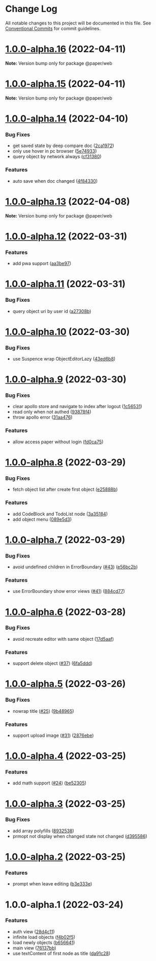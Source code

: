 # Change Log

All notable changes to this project will be documented in this file.
See [Conventional Commits](https://conventionalcommits.org) for commit guidelines.

# [1.0.0-alpha.16](https://github.com/li-yechao/paper/compare/@paper/web@1.0.0-alpha.15...@paper/web@1.0.0-alpha.16) (2022-04-11)

**Note:** Version bump only for package @paper/web

# [1.0.0-alpha.15](https://github.com/li-yechao/paper/compare/@paper/web@1.0.0-alpha.14...@paper/web@1.0.0-alpha.15) (2022-04-11)

**Note:** Version bump only for package @paper/web

# [1.0.0-alpha.14](https://github.com/li-yechao/paper/compare/@paper/web@1.0.0-alpha.13...@paper/web@1.0.0-alpha.14) (2022-04-10)

### Bug Fixes

- get saved state by deep compare doc ([2ca1972](https://github.com/li-yechao/paper/commit/2ca1972694e397f5331d0b1debcff74eaaaf9c27))
- only use hover in pc browser ([5e74933](https://github.com/li-yechao/paper/commit/5e74933a6bebb5073c57f5030bba3c47babd5291))
- query object by network always ([cf31380](https://github.com/li-yechao/paper/commit/cf3138058e184d266c589dbf42e267213e061616))

### Features

- auto save when doc changed ([4f84330](https://github.com/li-yechao/paper/commit/4f8433034c36d4031551fa153d01bf31df96e4a4))

# [1.0.0-alpha.13](https://github.com/li-yechao/paper/compare/@paper/web@1.0.0-alpha.12...@paper/web@1.0.0-alpha.13) (2022-04-08)

**Note:** Version bump only for package @paper/web

# [1.0.0-alpha.12](https://github.com/li-yechao/paper/compare/@paper/web@1.0.0-alpha.11...@paper/web@1.0.0-alpha.12) (2022-03-31)

### Features

- add pwa support ([aa3be97](https://github.com/li-yechao/paper/commit/aa3be971e99770c79e7473eda379252279fe1f1f))

# [1.0.0-alpha.11](https://github.com/li-yechao/paper/compare/@paper/web@1.0.0-alpha.10...@paper/web@1.0.0-alpha.11) (2022-03-31)

### Bug Fixes

- query object uri by user id ([a27308b](https://github.com/li-yechao/paper/commit/a27308b9ea873dd02c2f32fcbd31266a2ea56edb))

# [1.0.0-alpha.10](https://github.com/li-yechao/paper/compare/@paper/web@1.0.0-alpha.9...@paper/web@1.0.0-alpha.10) (2022-03-30)

### Bug Fixes

- use Suspence wrap ObjectEditorLazy ([43ed6b8](https://github.com/li-yechao/paper/commit/43ed6b83c242cf1959f0f8cf034cf29b3c165ba1))

# [1.0.0-alpha.9](https://github.com/li-yechao/paper/compare/@paper/web@1.0.0-alpha.8...@paper/web@1.0.0-alpha.9) (2022-03-30)

### Bug Fixes

- clear apollo store and navigate to index after logout ([1c56531](https://github.com/li-yechao/paper/commit/1c56531302bffba2c8680a1fb7fa29f6e607eee5))
- read only when not authed ([93878f4](https://github.com/li-yechao/paper/commit/93878f4292feedf1c673c74610d6a217d7fcde98))
- throw apollo error ([31aa476](https://github.com/li-yechao/paper/commit/31aa476b3fae74639174371191ca8c6fad269fde))

### Features

- allow access paper without login ([fd0ca75](https://github.com/li-yechao/paper/commit/fd0ca750a1291adab6c226f2bb90f08509b1a5cd))

# [1.0.0-alpha.8](https://github.com/li-yechao/paper/compare/@paper/web@1.0.0-alpha.7...@paper/web@1.0.0-alpha.8) (2022-03-29)

### Bug Fixes

- fetch object list after create first object ([e25888b](https://github.com/li-yechao/paper/commit/e25888b7bc249541fb6061dff644e167c8905468))

### Features

- add CodeBlock and TodoList node ([3a35184](https://github.com/li-yechao/paper/commit/3a3518415b5709046c6f22413e05448f8c6c1ec2))
- add object menu ([089e5d3](https://github.com/li-yechao/paper/commit/089e5d3d09e87c23efacab9c4c04440d813a43ac))

# [1.0.0-alpha.7](https://github.com/li-yechao/paper/compare/@paper/web@1.0.0-alpha.6...@paper/web@1.0.0-alpha.7) (2022-03-29)

### Bug Fixes

- avoid undefined children in ErrorBoundary ([#43](https://github.com/li-yechao/paper/issues/43)) ([e56bc2b](https://github.com/li-yechao/paper/commit/e56bc2b9646302f063b54b772f189fe026b9d756))

### Features

- use ErrorBoundary show error views ([#41](https://github.com/li-yechao/paper/issues/41)) ([884cd77](https://github.com/li-yechao/paper/commit/884cd772e749de533378fb70ce15d8715447c119))

# [1.0.0-alpha.6](https://github.com/li-yechao/paper/compare/@paper/web@1.0.0-alpha.5...@paper/web@1.0.0-alpha.6) (2022-03-28)

### Bug Fixes

- avoid recreate editor with same object ([17d5aaf](https://github.com/li-yechao/paper/commit/17d5aaf925022e5228f7d1083ac4d52015e12979))

### Features

- support delete object ([#37](https://github.com/li-yechao/paper/issues/37)) ([6fa5ddd](https://github.com/li-yechao/paper/commit/6fa5ddd96ac8c470f9e566f4c2c8ddd0712da2c7))

# [1.0.0-alpha.5](https://github.com/li-yechao/paper/compare/@paper/web@1.0.0-alpha.4...@paper/web@1.0.0-alpha.5) (2022-03-26)

### Bug Fixes

- nowrap title ([#25](https://github.com/li-yechao/paper/issues/25)) ([9b48965](https://github.com/li-yechao/paper/commit/9b489650ae474ab70af9847259fda6cfe570d031))

### Features

- support upload image ([#31](https://github.com/li-yechao/paper/issues/31)) ([2876ebe](https://github.com/li-yechao/paper/commit/2876ebe5510dc4bd7fc99b6e839726770e2a4b4e))

# [1.0.0-alpha.4](https://github.com/li-yechao/paper/compare/@paper/web@1.0.0-alpha.3...@paper/web@1.0.0-alpha.4) (2022-03-25)

### Features

- add math support ([#24](https://github.com/li-yechao/paper/issues/24)) ([be52305](https://github.com/li-yechao/paper/commit/be5230550f28b4aa7de4320e209a0ba208e10cab))

# [1.0.0-alpha.3](https://github.com/li-yechao/paper/compare/@paper/web@1.0.0-alpha.2...@paper/web@1.0.0-alpha.3) (2022-03-25)

### Bug Fixes

- add array polyfills ([8932538](https://github.com/li-yechao/paper/commit/89325384eb2b0d3f2467558f5dfdf227e1e274fb))
- prmopt not display when changed state not changed ([d395586](https://github.com/li-yechao/paper/commit/d39558683bec4d2289280652d80c618762d3ee11))

# [1.0.0-alpha.2](https://github.com/li-yechao/paper/compare/@paper/web@1.0.0-alpha.1...@paper/web@1.0.0-alpha.2) (2022-03-25)

### Features

- prompt when leave editing ([b3e333e](https://github.com/li-yechao/paper/commit/b3e333e514e8b4b5ad483f978ee24bb5e7cb3a98))

# 1.0.0-alpha.1 (2022-03-24)

### Features

- auth view ([28d4c11](https://github.com/li-yechao/paper/commit/28d4c117a4aca548fa2cb9a2cafcd5100fc8a4ec))
- infinite load objects ([f4b02f5](https://github.com/li-yechao/paper/commit/f4b02f560f906d8f76cd468db8a409333ec6dfaa))
- load newly objects ([b656641](https://github.com/li-yechao/paper/commit/b6566416983c2c416b12d216e33031f96033a0cd))
- main view ([76137bb](https://github.com/li-yechao/paper/commit/76137bbf087f1986332fc3577040bf1f8167c154))
- use textContent of first node as title ([da91c28](https://github.com/li-yechao/paper/commit/da91c28b0b95bf544f47a2d10a41af8a5971b18c))
